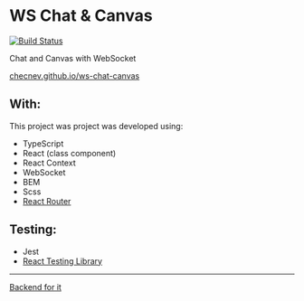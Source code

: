 # WS Chat & Canvas
[![Build Status](https://api.travis-ci.org/checnev/ws-chat-canvas.svg?branch=main)](https://api.travis-ci.org/checnev/ws-chat-canvas)

Chat and Canvas with WebSocket

[checnev.github.io/ws-chat-canvas](https://checnev.github.io/ws-chat-canvas)

## With:
This project was project was developed using:

- TypeScript
- React (class component)
- React Context
- WebSocket
- BEM
- Scss
- [React Router](https://github.com/ReactTraining/react-router)

## Testing:
 - Jest
 - [React Testing Library](https://github.com/testing-library/react-testing-library)
 
---

[Backend for it](https://github.com/checnev/ws-chat-canvas-backend)
